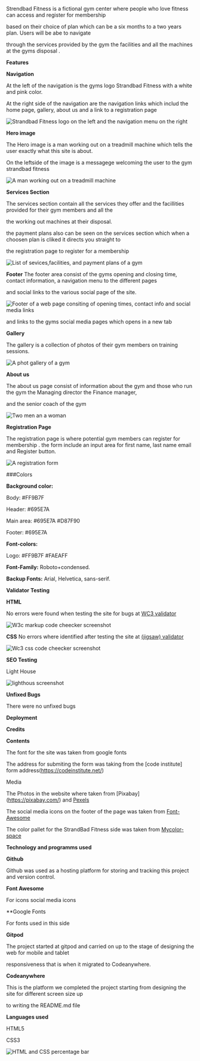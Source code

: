 Strendbad Fitness is a fictional gym center where people who love fitness can access and register for membership

based on their choice of plan which can be a six months to a two years plan. Users will be abe to navigate 

through the services provided by the gym the facilities and all the machines at the gyms disposal .

**Features**

**Navigation**

At the left of the navigation is the gyms logo Strandbad Fitness with a white and pink color.

At the right side of the navigation are the navigation links which includ the home page, gallery, about us and a link to a registration page

![Strandbad Fitness logo on the left and the navigation menu on the right](assets/images/header1.jpg.png)


**Hero image**

The Hero image is a man working out on a treadmill machine which tells the user exactly what this site is about.

On the leftside of the image is a messagege welcoming the user to the gym strandbad fitness

![A man working out on a treadmill machine](assets/images/hero1.jpg.png)



**Services Section**

The services section contain all the services they offer and the facillities provided for their gym members and all the 

the working out machines at their disposal. 

the payment plans also can be seen on the services section which when a choosen plan is cliked it directs you straight to

the registration page to register for a membership

![List of sevices,facilities, and payment plans of a gym](assets/images/services1.jpg.png)

**Footer**
The footer area consist of the gyms opening and closing time, contact information, a navigation menu to the different pages

and social links to the various social page of the site.

![Footer of a web page consiting of opening times, contact info and social media links](assets/images/footer1.jpg.png)

and links to the gyms social media pages which opens in a new tab

**Gallery**

The gallery is a collection of photos of their gym members on training sessions.

![A phot gallery of a gym](assets/images/gallery1.jpg.png)

**About us**

The about us page consist of information about the gym and those who run the gym the Managing director the Finance manager,

and the senior coach of the gym

![Two men an a woman](assets/images/team1.jpg.png)



**Registration Page**

The registration page is where potential gym members can register for membership
.
the form include an input area for first name, last name email and Register button.

![A registration form](assets/images/register1.jpg.png)

###Colors

**Background color:**

   Body: #FF9B7F
   
   Header: #695E7A
   
   Main area: #695E7A #D87F90
   
   Footer: #695E7A
   
**Font-colors:**

   Logo: #FF9B7F #FAEAFF
   
**Font-Family:** Roboto+condensed.

**Backup Fonts:** Arial, Helvetica, sans-serif.

**Validator Testing**

**HTML**

   No errors were found when testing the site  for bugs at [WC3 validator](https://validator.w3.org/)

   ![W3c markup code cheecker screenshot](assets/images/w3c.png)
   
**CSS**
   No errors where identified after testing the site at [(jigsaw) validator](https://jigsaw.w3.org/css-validator/)

   ![Wc3 css code cheecker screenshot](assets/images/w3c-css.jpg.png)
   
**SEO Testing**

  Light House

  ![lighthous screenshot](assets/images/lighthous.jpg.jpg)

**Unfixed Bugs**

There were no unfixed bugs

**Deployment**

**Credits**

**Contents**

The font for the site was taken from google fonts

The address for submiting the form was taking from the [code institute] form address(https://codeinstitute.net/)

Media

The Photos in the website where taken from [Pixabay] (https://pixabay.com/) and [Pexels](https://www.pexels.com/)

The social media icons on the footer of the page was taken from [Font-Awesome](https://fontawesome.com/icons)

The color pallet for the StrandBad Fitness side was taken from [Mycolor-space](https://mycolor.space/)

**Technology and programms used**

**Github**

Github was used as a hosting platform for storing and tracking this project and version control.

**Font Awesome**

   For icons social media icons
  
**Google Fonts

   For fonts used in this side

**Gitpod**

The project started at gitpod and carried on up to the stage of designing the web for mobile and tablet 

responsiveness that is when it migrated to Codeanywhere.

**Codeanywhere**

This is the platform we completed the project starting from designing the site for different screen size up

to writing the README.md file

**Languages used** 

  HTML5

  CSS3

 ![HTML and CSS percentage bar](assets/images/lang.jpg.png)




